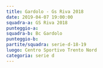```yaml
---
title: Gardolo - Gs Riva 2018
date: 2019-04-07 19:00:00
squadra-a: GS Riva 2018
punteggio-a: 
squadra-b: Bc Gardolo
punteggio-b: 
partite/squadra: serie-d-18-19
luogo: Centro Sportivo Trento Nord
categoria: serie d
---
```

